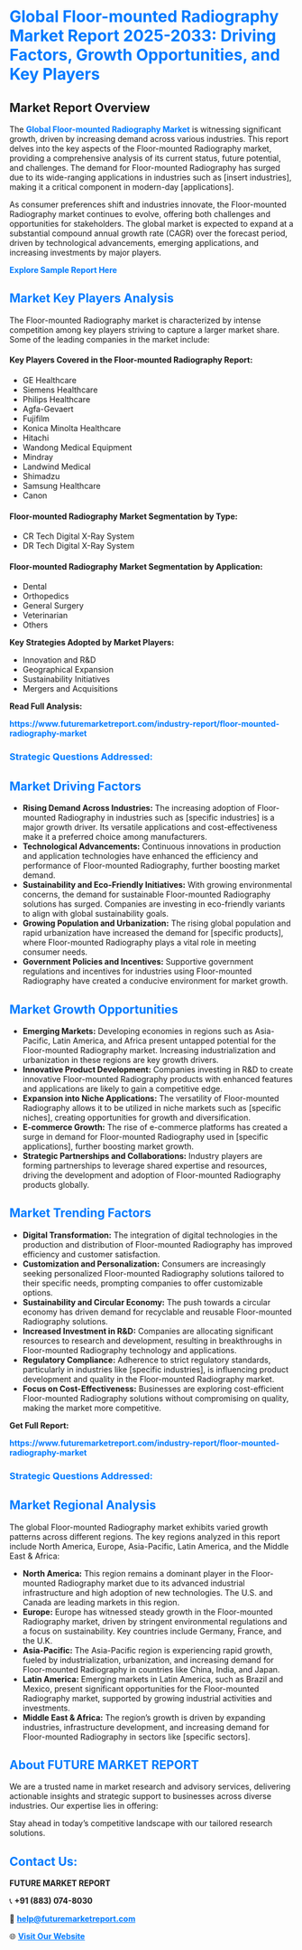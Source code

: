 <h1 style="color: #007BFF;">Global Floor-mounted Radiography Market Report 2025-2033: Driving Factors, Growth Opportunities, and Key Players</h1>

<section id="overview">
<h2>Market Report Overview</h2>
<p>The <a href="https://www.futuremarketreport.com/industry-report/floor-mounted-radiography-market" style="color: #007BFF; text-decoration: none;"><strong>Global Floor-mounted Radiography Market</strong></a> is witnessing significant growth, driven by increasing demand across various industries. This report delves into the key aspects of the Floor-mounted Radiography market, providing a comprehensive analysis of its current status, future potential, and challenges. The demand for Floor-mounted Radiography has surged due to its wide-ranging applications in industries such as [insert industries], making it a critical component in modern-day [applications].</p>
<p>As consumer preferences shift and industries innovate, the Floor-mounted Radiography market continues to evolve, offering both challenges and opportunities for stakeholders. The global market is expected to expand at a substantial compound annual growth rate (CAGR) over the forecast period, driven by technological advancements, emerging applications, and increasing investments by major players.</p>
</section>

<section id="overview">
<p><a href="https://www.futuremarketreport.com/request-sample/reportId=27698" style="color: #007BFF; text-decoration: none;"><strong>Explore Sample Report Here</strong></a></p>
</section>

<section id="key-players">
<h2 style="color: #007BFF;">Market Key Players Analysis</h2>
<p>The Floor-mounted Radiography market is characterized by intense competition among key players striving to capture a larger market share. Some of the leading companies in the market include:</p>
<h4>Key Players Covered in the Floor-mounted Radiography Report:</h4>
<ul><li>GE Healthcare</li><li>Siemens Healthcare</li><li>Philips Healthcare</li><li>Agfa-Gevaert</li><li>Fujifilm</li><li>Konica Minolta Healthcare</li><li>Hitachi</li><li>Wandong Medical Equipment</li><li>Mindray</li><li>Landwind Medical</li><li>Shimadzu</li><li>Samsung Healthcare</li><li>Canon</li></ul>
<h4>Floor-mounted Radiography Market Segmentation by Type:</h4>
<ul><li>CR Tech Digital X-Ray System</li><li>DR Tech Digital X-Ray System</li></ul>

<h4>Floor-mounted Radiography Market Segmentation by Application:</h4>
<ul><li>Dental</li><li>Orthopedics</li><li>General Surgery</li><li>Veterinarian</li><li>Others</li></ul>
<p><strong>Key Strategies Adopted by Market Players:</strong></p>
<ul>
<li>Innovation and R&D</li>
<li>Geographical Expansion</li>
<li>Sustainability Initiatives</li>
<li>Mergers and Acquisitions</li>
</ul>
</section>

<section>
<p><strong>Read Full Analysis: </strong></p><a href="https://www.futuremarketreport.com/industry-report/floor-mounted-radiography-market" style="color: #007BFF; text-decoration: none;"><strong>https://www.futuremarketreport.com/industry-report/floor-mounted-radiography-market</strong></a>
<h3 style="color: #007BFF;">Strategic Questions Addressed:</h3>
</section>

<section id="driving-factors">
<h2 style="color: #007BFF;">Market Driving Factors</h2>
<ul>
<li><strong>Rising Demand Across Industries:</strong> The increasing adoption of Floor-mounted Radiography in industries such as [specific industries] is a major growth driver. Its versatile applications and cost-effectiveness make it a preferred choice among manufacturers.</li>
<li><strong>Technological Advancements:</strong> Continuous innovations in production and application technologies have enhanced the efficiency and performance of Floor-mounted Radiography, further boosting market demand.</li>
<li><strong>Sustainability and Eco-Friendly Initiatives:</strong> With growing environmental concerns, the demand for sustainable Floor-mounted Radiography solutions has surged. Companies are investing in eco-friendly variants to align with global sustainability goals.</li>
<li><strong>Growing Population and Urbanization:</strong> The rising global population and rapid urbanization have increased the demand for [specific products], where Floor-mounted Radiography plays a vital role in meeting consumer needs.</li>
<li><strong>Government Policies and Incentives:</strong> Supportive government regulations and incentives for industries using Floor-mounted Radiography have created a conducive environment for market growth.</li>
</ul>
</section>

<section id="growth-opportunities">
<h2 style="color: #007BFF;">Market Growth Opportunities</h2>
<ul>
<li><strong>Emerging Markets:</strong> Developing economies in regions such as Asia-Pacific, Latin America, and Africa present untapped potential for the Floor-mounted Radiography market. Increasing industrialization and urbanization in these regions are key growth drivers.</li>
<li><strong>Innovative Product Development:</strong> Companies investing in R&D to create innovative Floor-mounted Radiography products with enhanced features and applications are likely to gain a competitive edge.</li>
<li><strong>Expansion into Niche Applications:</strong> The versatility of Floor-mounted Radiography allows it to be utilized in niche markets such as [specific niches], creating opportunities for growth and diversification.</li>
<li><strong>E-commerce Growth:</strong> The rise of e-commerce platforms has created a surge in demand for Floor-mounted Radiography used in [specific applications], further boosting market growth.</li>
<li><strong>Strategic Partnerships and Collaborations:</strong> Industry players are forming partnerships to leverage shared expertise and resources, driving the development and adoption of Floor-mounted Radiography products globally.</li>
</ul>
</section>

<section id="trending-factors">
<h2 style="color: #007BFF;">Market Trending Factors</h2>
<ul>
<li><strong>Digital Transformation:</strong> The integration of digital technologies in the production and distribution of Floor-mounted Radiography has improved efficiency and customer satisfaction.</li>
<li><strong>Customization and Personalization:</strong> Consumers are increasingly seeking personalized Floor-mounted Radiography solutions tailored to their specific needs, prompting companies to offer customizable options.</li>
<li><strong>Sustainability and Circular Economy:</strong> The push towards a circular economy has driven demand for recyclable and reusable Floor-mounted Radiography solutions.</li>
<li><strong>Increased Investment in R&D:</strong> Companies are allocating significant resources to research and development, resulting in breakthroughs in Floor-mounted Radiography technology and applications.</li>
<li><strong>Regulatory Compliance:</strong> Adherence to strict regulatory standards, particularly in industries like [specific industries], is influencing product development and quality in the Floor-mounted Radiography market.</li>
<li><strong>Focus on Cost-Effectiveness:</strong> Businesses are exploring cost-efficient Floor-mounted Radiography solutions without compromising on quality, making the market more competitive.</li>
</ul>
</section>

<section>
<p><strong>Get Full Report: </strong></p><a href="https://www.futuremarketreport.com/industry-report/floor-mounted-radiography-market" style="color: #007BFF; text-decoration: none;"><strong>https://www.futuremarketreport.com/industry-report/floor-mounted-radiography-market</strong></a>
<h3 style="color: #007BFF;">Strategic Questions Addressed:</h3>
</section>


<section id="regional-analysis">
<h2 style="color: #007BFF;">Market Regional Analysis</h2>
<p>The global Floor-mounted Radiography market exhibits varied growth patterns across different regions. The key regions analyzed in this report include North America, Europe, Asia-Pacific, Latin America, and the Middle East & Africa:</p>
<ul>
<li><strong>North America:</strong> This region remains a dominant player in the Floor-mounted Radiography market due to its advanced industrial infrastructure and high adoption of new technologies. The U.S. and Canada are leading markets in this region.</li>
<li><strong>Europe:</strong> Europe has witnessed steady growth in the Floor-mounted Radiography market, driven by stringent environmental regulations and a focus on sustainability. Key countries include Germany, France, and the U.K.</li>
<li><strong>Asia-Pacific:</strong> The Asia-Pacific region is experiencing rapid growth, fueled by industrialization, urbanization, and increasing demand for Floor-mounted Radiography in countries like China, India, and Japan.</li>
<li><strong>Latin America:</strong> Emerging markets in Latin America, such as Brazil and Mexico, present significant opportunities for the Floor-mounted Radiography market, supported by growing industrial activities and investments.</li>
<li><strong>Middle East & Africa:</strong> The region’s growth is driven by expanding industries, infrastructure development, and increasing demand for Floor-mounted Radiography in sectors like [specific sectors].</li>
</ul>
</section>

<footer>
<h2 style="color: #007BFF;">About FUTURE MARKET REPORT</h2>
<p>We are a trusted name in market research and advisory services, delivering actionable insights and strategic support to businesses across diverse industries. Our expertise lies in offering:</p>

<p>Stay ahead in today’s competitive landscape with our tailored research solutions.</p>

<h2 style="color: #007BFF;">Contact Us:</h2>
<p><strong>FUTURE MARKET REPORT</strong></p>
<p>📞 <strong>+91 (883) 074-8030</strong></p>
<p>📧 <strong><a href="mailto:help@futuremarketreport.com" style="color: #007BFF;">help@futuremarketreport.com</a></strong></p>
<p>🌐 <strong><a href="https://www.futuremarketreport.com/" style="color: #007BFF;">Visit Our Website</a></strong></p>
</footer>